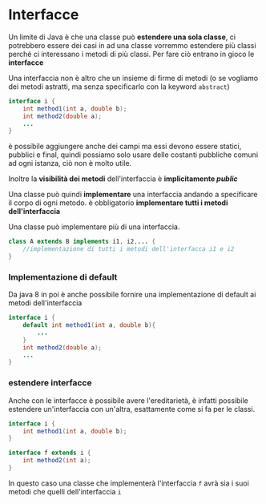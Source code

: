 ﻿# Interfacce

Un limite di Java è che una classe può **estendere una sola classe**, ci potrebbero essere dei casi in ad una classe vorremmo estendere più classi perché ci interessano i metodi di più classi.
Per fare ciò entrano in gioco le **interfacce**

Una interfaccia non è altro che un insieme di firme di metodi (o se vogliamo dei metodi astratti, ma senza specificarlo con la keyword `abstract`)

```java
interface i {
	int method1(int a, double b);
	int method2(double a);
	...
}
```

è possibile aggiungere anche dei campi ma essi devono essere statici, pubblici e final, quindi possiamo solo usare delle costanti pubbliche comuni ad ogni istanza, ciò non è molto utile.

Inoltre la **visibilità dei metodi** dell'interfaccia è **implicitamente *public***

Una classe può quindi **implementare** una interfaccia andando a specificare il corpo di ogni metodo.
è obbligatorio **implementare tutti i metodi dell'interfaccia**

Una classe può implementare più di una interfaccia.

```java
class A extends B implements i1, i2,... {
	//implementazione di tutti i metodi dell'interfacca i1 e i2
}
```

### Implementazione di default

Da java 8 in poi è anche possibile fornire una implementazione di default ai metodi dell'interfaccia

```java
interface i {
	default int method1(int a, double b){
		...
	}
	int method2(double a);
	...
}
```

### estendere interfacce

Anche con le interfacce è possibile avere l'ereditarietà, è infatti possibile estendere un'interfaccia con un'altra, esattamente come si fa per le classi.

```java
interface i {
	int method1(int a, double b);
}

interface f extends i {
	int method2(int a);
}
```
In questo caso una classe che implementerà l'interfaccia `f` avrà sia i suoi metodi che quelli dell'interfaccia `i`
